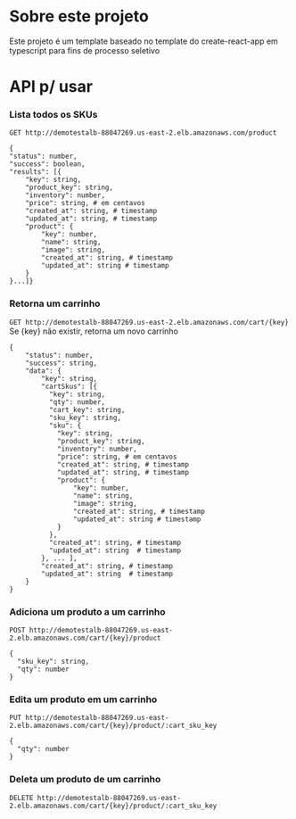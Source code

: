 # Sobre este projeto

Este projeto é um template baseado no template do create-react-app em typescript para fins de processo seletivo

# API p/ usar

### Lista todos os SKUs 
`GET http://demotestalb-88047269.us-east-2.elb.amazonaws.com/product`
```
{
"status": number,
"success": boolean,
"results": [{
    "key": string,
    "product_key": string,
    "inventory": number,
    "price": string, # em centavos
    "created_at": string, # timestamp
    "updated_at": string, # timestamp
    "product": {
        "key": number,
        "name": string,
        "image": string,
        "created_at": string, # timestamp
        "updated_at": string # timestamp
    }
}...]}
```

### Retorna um carrinho
`GET http://demotestalb-88047269.us-east-2.elb.amazonaws.com/cart/{key}`
Se {key} não existir, retorna um novo carrinho
```
{
    "status": number,
    "success": string,
    "data": {
        "key": string,
        "cartSkus": [{
          "key": string,
          "qty": number,
          "cart_key": string,
          "sku_key": string,
          "sku": {
            "key": string,
            "product_key": string,
            "inventory": number,
            "price": string, # em centavos
            "created_at": string, # timestamp
            "updated_at": string, # timestamp
            "product": {
                "key": number,
                "name": string,
                "image": string,
                "created_at": string, # timestamp
                "updated_at": string # timestamp
            }
          },
          "created_at": string, # timestamp
          "updated_at": string  # timestamp
        }, ... ],
        "created_at": string, # timestamp
        "updated_at": string  # timestamp
    }
}
```


### Adiciona um produto a um carrinho
`POST http://demotestalb-88047269.us-east-2.elb.amazonaws.com/cart/{key}/product`
```
{
  "sku_key": string,
  "qty": number
}
```

### Edita um produto em um carrinho
`PUT http://demotestalb-88047269.us-east-2.elb.amazonaws.com/cart/{key}/product/:cart_sku_key`
```
{
  "qty": number
}
```

### Deleta um produto de um carrinho
`DELETE http://demotestalb-88047269.us-east-2.elb.amazonaws.com/cart/{key}/product/:cart_sku_key`





